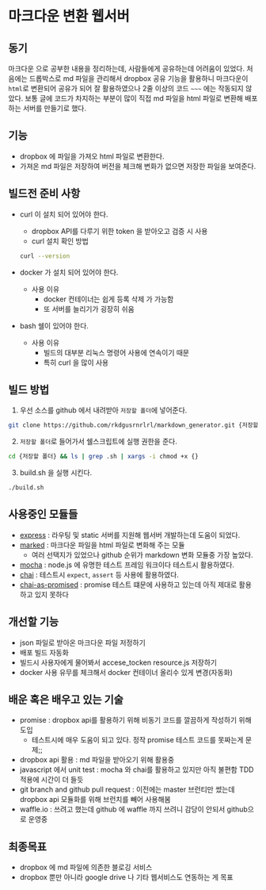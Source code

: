 # 마크다운 변환 웹서버 #

## 동기 ##
마크다운 으로 공부한 내용을 정리하는데, 사람들에게 공유하는데 어려움이 있었다.
처음에는 드롭박스로 md 파일을 관리해서 dropbox 공유 기능을 활용하니 마크다운이 `html`로 변환되어 공유가 되어 잘 활용하였으나
2줄 이상의 코드 `~~~` 에는 작동되지 않았다.
보통 글에 코드가 차지하는 부분이 많이 직접 md 파일을 html 파일로 변환해 배포하는 서버를 만들기로 했다.

## 기능 ##
- dropbox 에 파일을 가져오 html 파일로 변환한다.
- 가져온 md 파일은 저장하여 버전을 체크해 변화가 없으면 저장한 파일을 보여준다.

## 빌드전 준비 사항 ##
- curl 이 설치 되어 있어야 한다.
    - dropbox API를 다루기 위한 token 을 받아오고 검증 시 사용
    - curl 설치 확인 방법
    ~~~bash
    curl --version
    ~~~

- docker 가 설치 되어 있어야 한다.
    - 사용 이유
        - docker 컨테이너는 쉽게 등록 삭제 가 가능함
        - 또 서버를 늘리기가 굉장히 쉬움

- bash 쉘이 있어야 한다.
    - 사용 이유
        - 빌드의 대부분 리눅스 명령어 사용에 연속이기 때문
        - 특히 curl 을 많이 사용

## 빌드 방법 ##
1. 우선 소스를 github 에서 내려받아 `저장할 폴더`에 넣어준다.
~~~bash
git clone https://github.com/rkdgusrnrlrl/markdown_generator.git {저장할 폴더}
~~~
2. `저장할 폴더`로 들어가서 쉘스크립트에 실행 권한을 준다.
~~~bash
cd {저장할 폴더} && ls | grep .sh | xargs -i chmod +x {}
~~~
3. build.sh 을 실행 시킨다.
~~~bash
./build.sh
~~~

## 사용중인 모듈들 ##
- [express](https://www.npmjs.com/package/express) : 라우팅 및 static 서버를 지원해 웹서버 개발하는데 도움이 되었다.
- [marked](https://www.npmjs.com/package/marked) : 마크다운 파일을 html 파일로 변화해 주는 모듈
    - 여러 선택지가 있었으나 github 순위가 markdown 변화 모듈중 가장 높았다.
- [mocha](https://www.npmjs.com/package/mocha) : node.js 에 유명한 테스트 프레임 워크이다 테스트시 활용하였다.
- [chai](https://www.npmjs.com/package/chai) : 테스트시 `expect`, `assert` 등 사용에 활용하였다.
- [chai-as-promised](https://www.npmjs.com/package/chai-as-promised) : promise 테스트 떄문에 사용하고 있는데 아직 제대로 활용 하고 있지 못하다

## 개선할 기능 ##
- json 파일로 받아온 마크다운 파일 저정하기
- 배포 빌드 자동화
- 빌드시 사용자에게 물어봐서 accese_tocken resource.js 저장하기
- docker 사용 유무를 체크해서 docker 컨테이너 올리수 있게 변경(자동화)

## 배운 혹은 배우고 있는 기술 ##
- promise : dropbox api를 활용하기 위해 비동기 코드를 깔끔하게 작성하기 위해 도입
    - 테스트시에 매우 도움이 되고 있다. 정작 promise 테스트 코드를 못짜는게 문제;;
- dropbox api 활용 : md 파일을 받아오기 위해 활용중
- javascript 에서 unit test : mocha 와 chai를 활용하고 있지만 아직 불편함 TDD 적용에 시간이 더 들듯
- git branch and github pull request : 이전에는 master 브런티만 썼는데 dropbox api 모듈화를 위해 브런치를 빼어 사용해봄
- waffle.io : 쓰려고 했는데 github 에 waffle 까지 쓰려니 감당이 안되서 github으로 운영중

## 최종목표 ##
- dropbox 에 md 파일에 의존한 블로깅 서비스
- dropbox 뿐만 아니라 google drive 나 기타 웹서비스도 연동하는 게 목표


